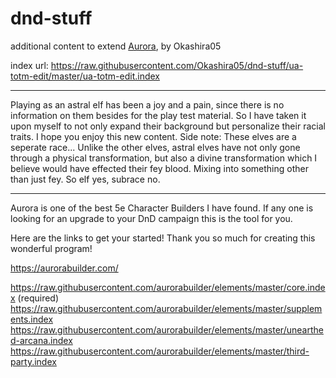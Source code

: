 # dnd-stuff
additional content to extend [Aurora](https://aurorabuilder.com/), by Okashira05

index url: https://raw.githubusercontent.com/Okashira05/dnd-stuff/ua-totm-edit/master/ua-totm-edit.index

---

Playing as an astral elf has been a joy and a pain, since there is no information on them besides for the play test material. So I have taken it upon myself to not only expand their background but personalize their racial traits. I hope you enjoy this new content. 
Side note: These elves are a seperate race... Unlike the other elves, astral elves have not only gone through a physical transformation, but also a divine transformation which I believe would have effected their fey blood. Mixing into something other than just fey. So elf yes, subrace no.

---

Aurora is one of the best 5e Character Builders I have found. If any one is looking for an upgrade to your DnD campaign this is the tool for you.

Here are the links to get your started! Thank you so much for creating this wonderful program!

https://aurorabuilder.com/

https://raw.githubusercontent.com/aurorabuilder/elements/master/core.index (required)
https://raw.githubusercontent.com/aurorabuilder/elements/master/supplements.index
https://raw.githubusercontent.com/aurorabuilder/elements/master/unearthed-arcana.index
https://raw.githubusercontent.com/aurorabuilder/elements/master/third-party.index